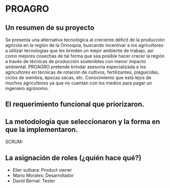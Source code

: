 # PROAGRO

## Un resumen de su proyecto

Se presenta una alternativa tecnológica al creciente déficit de la producción agrícola en la región de la Orinoquia, buscando incentivar a los agricultores a utilizar tecnologías que les brinden un mejor ambiente de trabajo, así como mejores cosechas de tal forma que sea posible hacer crecer la región a través de técnicas de producción sostenibles con menor impacto ambiental. PROAGRO pretende brindar asesoría especializada a los agricultores en técnicas de rotación de cultivos, fertilizantes, plaguicidas, ciclos de siembra, épocas secas, etc. Conocimiento que está lejos de muchos agricultores ya que no cuentan con los medios para pagar un ingeniero agrónomo.

## El requerimiento funcional que priorizaron. 


## La metodología que seleccionaron y la forma en que la implementaron. 
SCRUM: 

## La asignación de roles (¿quién hace qué?) 
* Elier sulbara: Product owner 
* Mario Morales: Desarrollador
* David Bernal: Tester
